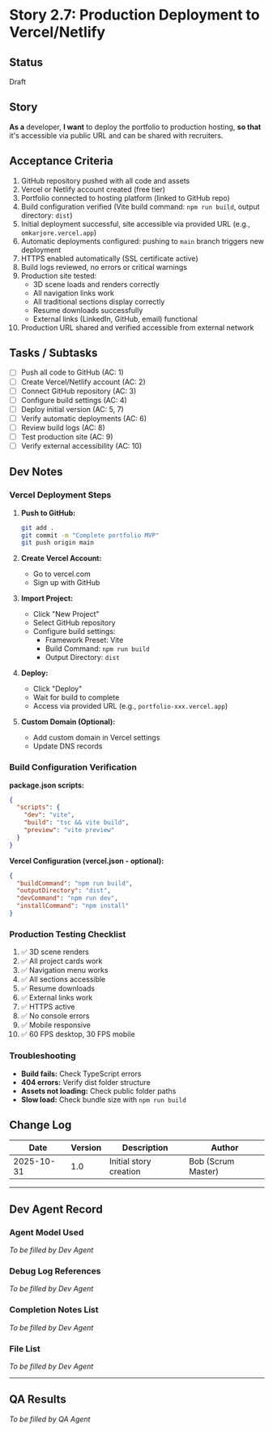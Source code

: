 # Story 2.7: Production Deployment to Vercel/Netlify

## Status
Draft

## Story
**As a** developer,
**I want** to deploy the portfolio to production hosting,
**so that** it's accessible via public URL and can be shared with recruiters.

## Acceptance Criteria

1. GitHub repository pushed with all code and assets
2. Vercel or Netlify account created (free tier)
3. Portfolio connected to hosting platform (linked to GitHub repo)
4. Build configuration verified (Vite build command: `npm run build`, output directory: `dist`)
5. Initial deployment successful, site accessible via provided URL (e.g., `omkarjore.vercel.app`)
6. Automatic deployments configured: pushing to `main` branch triggers new deployment
7. HTTPS enabled automatically (SSL certificate active)
8. Build logs reviewed, no errors or critical warnings
9. Production site tested:
   - 3D scene loads and renders correctly
   - All navigation links work
   - All traditional sections display correctly
   - Resume downloads successfully
   - External links (LinkedIn, GitHub, email) functional
10. Production URL shared and verified accessible from external network

## Tasks / Subtasks

- [ ] Push all code to GitHub (AC: 1)
- [ ] Create Vercel/Netlify account (AC: 2)
- [ ] Connect GitHub repository (AC: 3)
- [ ] Configure build settings (AC: 4)
- [ ] Deploy initial version (AC: 5, 7)
- [ ] Verify automatic deployments (AC: 6)
- [ ] Review build logs (AC: 8)
- [ ] Test production site (AC: 9)
- [ ] Verify external accessibility (AC: 10)

## Dev Notes

### Vercel Deployment Steps

1. **Push to GitHub:**
   ```bash
   git add .
   git commit -m "Complete portfolio MVP"
   git push origin main
   ```

2. **Create Vercel Account:**
   - Go to vercel.com
   - Sign up with GitHub

3. **Import Project:**
   - Click "New Project"
   - Select GitHub repository
   - Configure build settings:
     - Framework Preset: Vite
     - Build Command: `npm run build`
     - Output Directory: `dist`

4. **Deploy:**
   - Click "Deploy"
   - Wait for build to complete
   - Access via provided URL (e.g., `portfolio-xxx.vercel.app`)

5. **Custom Domain (Optional):**
   - Add custom domain in Vercel settings
   - Update DNS records

### Build Configuration Verification

**package.json scripts:**
```json
{
  "scripts": {
    "dev": "vite",
    "build": "tsc && vite build",
    "preview": "vite preview"
  }
}
```

**Vercel Configuration (vercel.json - optional):**
```json
{
  "buildCommand": "npm run build",
  "outputDirectory": "dist",
  "devCommand": "npm run dev",
  "installCommand": "npm install"
}
```

### Production Testing Checklist
1. ✅ 3D scene renders
2. ✅ All project cards work
3. ✅ Navigation menu works
4. ✅ All sections accessible
5. ✅ Resume downloads
6. ✅ External links work
7. ✅ HTTPS active
8. ✅ No console errors
9. ✅ Mobile responsive
10. ✅ 60 FPS desktop, 30 FPS mobile

### Troubleshooting
- **Build fails:** Check TypeScript errors
- **404 errors:** Verify dist folder structure
- **Assets not loading:** Check public folder paths
- **Slow load:** Check bundle size with `npm run build`

## Change Log
| Date | Version | Description | Author |
|------|---------|-------------|---------|
| 2025-10-31 | 1.0 | Initial story creation | Bob (Scrum Master) |

---

## Dev Agent Record
### Agent Model Used
_To be filled by Dev Agent_

### Debug Log References
_To be filled by Dev Agent_

### Completion Notes List
_To be filled by Dev Agent_

### File List
_To be filled by Dev Agent_

---

## QA Results
_To be filled by QA Agent_
